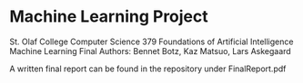 # Machine Learning Project 


St. Olaf College 
Computer Science 379 Foundations of Artificial Intelligence 
Machine Learning Final
Authors: Bennet Botz, Kaz Matsuo, Lars Askegaard

A written final report can be found in the repository under FinalReport.pdf
